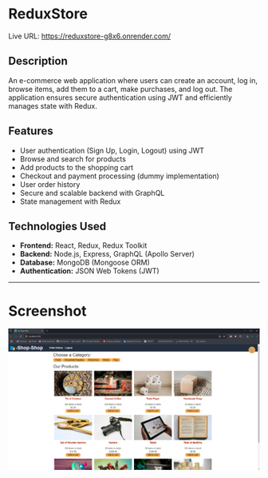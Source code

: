 # ReduxStore

Live URL: https://reduxstore-g8x6.onrender.com/

## Description
An e-commerce web application where users can create an account, log in, browse items, add them to a cart, make purchases, and log out. The application ensures secure authentication using JWT and efficiently manages state with Redux.

## Features
- User authentication (Sign Up, Login, Logout) using JWT
- Browse and search for products
- Add products to the shopping cart
- Checkout and payment processing (dummy implementation)
- User order history
- Secure and scalable backend with GraphQL
- State management with Redux

## Technologies Used
- **Frontend:** React, Redux, Redux Toolkit
- **Backend:** Node.js, Express, GraphQL (Apollo Server)
- **Database:** MongoDB (Mongoose ORM)
- **Authentication:** JSON Web Tokens (JWT)

---

# Screenshot
![alt text](livescreenshot-1.png)